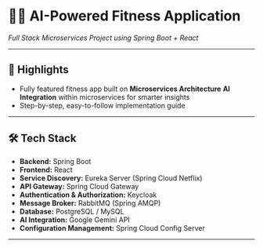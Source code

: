 # 🏋️‍♂️ AI-Powered Fitness Application
*Full Stack Microservices Project using Spring Boot + React*

---

## 🚀 Highlights
- Fully featured fitness app built on **Microservices Architecture**
**AI Integration** within microservices for smarter insights
- Step-by-step, easy-to-follow implementation guide

---

## 🛠️ Tech Stack
- **Backend:** Spring Boot
- **Frontend:** React
- **Service Discovery:** Eureka Server (Spring Cloud Netflix)
- **API Gateway:** Spring Cloud Gateway
- **Authentication & Authorization:** Keycloak
- **Message Broker:** RabbitMQ (Spring AMQP)
- **Database:** PostgreSQL / MySQL
- **AI Integration:** Google Gemini API
- **Configuration Management:** Spring Cloud Config Server

---

